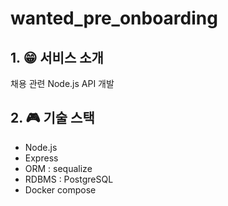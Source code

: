 # wanted_pre_onboarding

## 1. 😁 서비스 소개
채용 관련 Node.js API 개발

## 2. 🎮 기술 스택
- Node.js
- Express
- ORM : sequalize
- RDBMS : PostgreSQL
- Docker compose 
